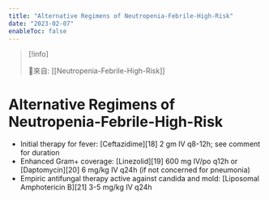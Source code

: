 ```yaml
---
title: "Alternative Regimens of Neutropenia-Febrile-High-Risk"
date: "2023-02-07"
enableToc: false
---
```


> [!info] 
> 
> 🌱來自: [[Neutropenia-Febrile-High-Risk]]

# Alternative Regimens of Neutropenia-Febrile-High-Risk

*   Initial therapy for fever: [Ceftazidime][18] 2 gm IV q8-12h; see comment for duration
*   Enhanced Gram+ coverage: [Linezolid][19] 600 mg IV/po q12h or [Daptomycin][20] 6 mg/kg IV q24h (if not concerned for pneumonia)
*   Empiric antifungal therapy active against candida and mold: [Liposomal Amphotericin B][21] 3-5 mg/kg IV q24h

